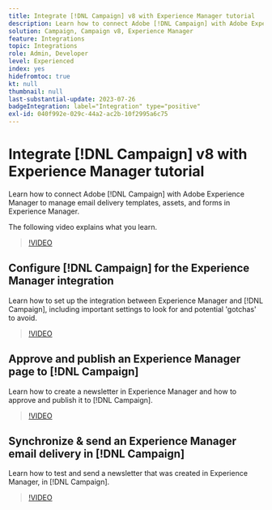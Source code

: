 ```yaml
---
title: Integrate [!DNL Campaign] v8 with Experience Manager tutorial
description: Learn how to connect Adobe [!DNL Campaign] with Adobe Experience Manager to manage email delivery templates, assets, and forms in Experience Manager.
solution: Campaign, Campaign v8, Experience Manager
feature: Integrations
topic: Integrations
role: Admin, Developer
level: Experienced
index: yes
hidefromtoc: true
kt: null
thumbnail: null
last-substantial-update: 2023-07-26
badgeIntegration: label="Integration" type="positive"
exl-id: 040f992e-029c-44a2-ac2b-10f2995a6c75
---
```

# Integrate [!DNL Campaign] v8 with Experience Manager tutorial

Learn how to connect Adobe [!DNL Campaign] with Adobe Experience Manager to manage email delivery templates, assets, and forms in Experience Manager.

The following video explains what you learn.

>[!VIDEO](https://video.tv.adobe.com/v/340319?quality=12&learn=on)

## Configure [!DNL Campaign] for the Experience Manager integration

Learn how to set up the integration between Experience Manager and [!DNL Campaign], including important settings to look for and potential 'gotchas' to avoid.

>[!VIDEO](https://video.tv.adobe.com/v/340121?quality=12&learn=on)

## Approve and publish an Experience Manager page to [!DNL Campaign]

Learn how to create a newsletter in Experience Manager and how to approve and publish it to [!DNL Campaign].

>[!VIDEO](https://video.tv.adobe.com/v/340678?quality=12&learn=on)

## Synchronize & send an Experience Manager email delivery in [!DNL Campaign]

Learn how to test and send a newsletter that was created in Experience Manager, in [!DNL Campaign].

>[!VIDEO](https://video.tv.adobe.com/v/340151?quality=12&learn=on)

